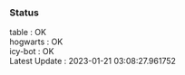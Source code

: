 ### Status


table : OK  
hogwarts : OK  
icy-bot : OK  
Latest Update : 2023-01-21 03:08:27.961752

